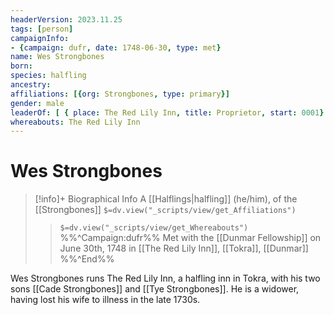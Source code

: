 ```yaml
---
headerVersion: 2023.11.25
tags: [person]
campaignInfo: 
- {campaign: dufr, date: 1748-06-30, type: met}
name: Wes Strongbones
born:
species: halfling
ancestry:
affiliations: [{org: Strongbones, type: primary}]
gender: male
leaderOf: [ { place: The Red Lily Inn, title: Proprietor, start: 0001} ]
whereabouts: The Red Lily Inn
---
```

# Wes Strongbones
>[!info]+ Biographical Info
> A [[Halflings|halfling]] (he/him), of the [[Strongbones]]
> `$=dv.view("_scripts/view/get_Affiliations")`
>> `$=dv.view("_scripts/view/get_Whereabouts")`
>> %%^Campaign:dufr%% Met with the [[Dunmar Fellowship]] on June 30th, 1748 in [[The Red Lily Inn]], [[Tokra]], [[Dunmar]] %%^End%%

Wes Strongbones runs The Red Lily Inn, a halfling inn in Tokra, with his two sons [[Cade Strongbones]] and [[Tye Strongbones]]. He is a widower, having lost his wife to illness in the late 1730s. 
